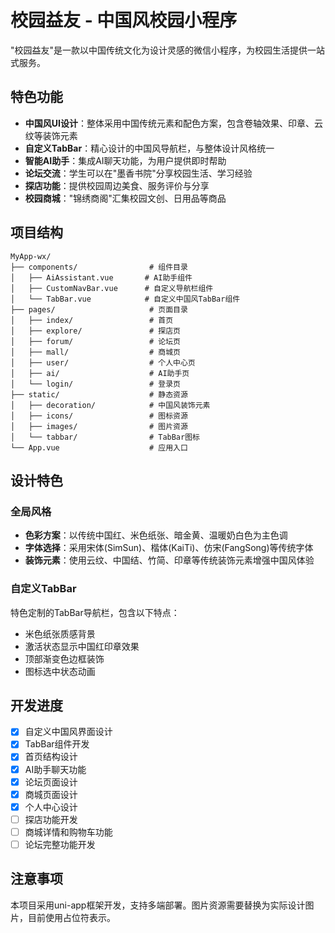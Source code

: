 # 校园益友 - 中国风校园小程序

"校园益友"是一款以中国传统文化为设计灵感的微信小程序，为校园生活提供一站式服务。

## 特色功能

- **中国风UI设计**：整体采用中国传统元素和配色方案，包含卷轴效果、印章、云纹等装饰元素
- **自定义TabBar**：精心设计的中国风导航栏，与整体设计风格统一
- **智能AI助手**：集成AI聊天功能，为用户提供即时帮助
- **论坛交流**：学生可以在"墨香书院"分享校园生活、学习经验
- **探店功能**：提供校园周边美食、服务评价与分享
- **校园商城**："锦绣商阁"汇集校园文创、日用品等商品

## 项目结构

```
MyApp-wx/
├── components/                # 组件目录
│   ├── AiAssistant.vue       # AI助手组件
│   ├── CustomNavBar.vue      # 自定义导航栏组件
│   └── TabBar.vue            # 自定义中国风TabBar组件
├── pages/                     # 页面目录
│   ├── index/                 # 首页
│   ├── explore/               # 探店页
│   ├── forum/                 # 论坛页
│   ├── mall/                  # 商城页
│   ├── user/                  # 个人中心页
│   ├── ai/                    # AI助手页
│   └── login/                 # 登录页
├── static/                    # 静态资源
│   ├── decoration/            # 中国风装饰元素
│   ├── icons/                 # 图标资源
│   ├── images/                # 图片资源
│   └── tabbar/                # TabBar图标
└── App.vue                    # 应用入口
```

## 设计特色

### 全局风格

- **色彩方案**：以传统中国红、米色纸张、暗金黄、温暖奶白色为主色调
- **字体选择**：采用宋体(SimSun)、楷体(KaiTi)、仿宋(FangSong)等传统字体
- **装饰元素**：使用云纹、中国结、竹简、印章等传统装饰元素增强中国风体验

### 自定义TabBar

特色定制的TabBar导航栏，包含以下特点：
- 米色纸张质感背景
- 激活状态显示中国红印章效果
- 顶部渐变色边框装饰
- 图标选中状态动画

## 开发进度

- [x] 自定义中国风界面设计
- [x] TabBar组件开发
- [x] 首页结构设计
- [x] AI助手聊天功能
- [x] 论坛页面设计
- [x] 商城页面设计
- [x] 个人中心设计
- [ ] 探店功能开发
- [ ] 商城详情和购物车功能
- [ ] 论坛完整功能开发

## 注意事项

本项目采用uni-app框架开发，支持多端部署。图片资源需要替换为实际设计图片，目前使用占位符表示。 
